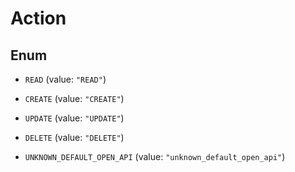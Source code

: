 

# Action

## Enum


* `READ` (value: `"READ"`)

* `CREATE` (value: `"CREATE"`)

* `UPDATE` (value: `"UPDATE"`)

* `DELETE` (value: `"DELETE"`)

* `UNKNOWN_DEFAULT_OPEN_API` (value: `"unknown_default_open_api"`)



